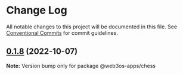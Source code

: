 # Change Log

All notable changes to this project will be documented in this file.
See [Conventional Commits](https://conventionalcommits.org) for commit guidelines.

## [0.1.8](https://github.com/web3os-org/web3os-apps/compare/@web3os-apps/chess@0.1.2...@web3os-apps/chess@0.1.8) (2022-10-07)

**Note:** Version bump only for package @web3os-apps/chess
